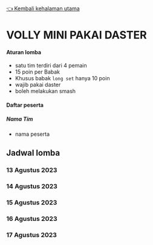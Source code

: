 [👈 Kembali kehalaman utama](/readme.md)
# VOLLY MINI PAKAI DASTER

#### Aturan lomba
- satu tim terdiri dari 4 pemain
- 15 poin per Babak
- Khusus babak `long set` hanya 10 poin
- wajib pakai daster
- boleh melakukan smash

#### Daftar peserta

##### Nama Tim
- nama peserta

## Jadwal lomba

### 13 Agustus 2023

### 14 Agustus 2023

### 15 Agustus 2023

### 16 Agustus 2023

### 17 Agustus 2023